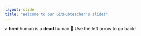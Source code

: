 ```yaml
---
layout: slide
title: "Welcome to our GitHubteacher's slide!"
---
```

a **tired** human is a **dead** human 🎉
Use the left arrow to go back!
